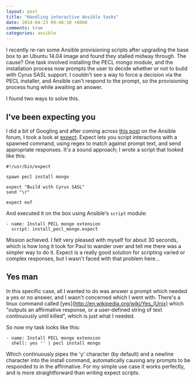 ```yaml
---
layout: post
title: "Handling interactive Ansible tasks"
date: 2014-04-23 09:40:10 +0000
comments: true
categories: ansible
---
```


I recently re-ran some Ansible provisioning scripts after upgrading the
base box to an Ubuntu 14.04 image and found they stalled midway through. The cause? One
task involved installing the PECL mongo module, and the installation process now prompts
the user to decide whether or not to build with Cyrus SASL support. I couldn't see a way to force
a decision via the PECL installer, and Ansible can't
respond to the prompt, so the provisioning process hung while awaiting an answer.

I found two ways to solve this.

## I've been expecting you

I did a bit of Googling and after coming across [this post](https://groups.google.com/forum/#!topic/ansible-project/pMy2VWgkQ1s)
on the Ansible forum, I took a look at [expect](http://linux.die.net/man/1/expect). Expect lets you
script interactions with a spawned command, using regex to match against prompt text, and send
appropriate responses. It's a sound approach; I wrote a script that looked like this:

```
#!/usr/bin/expect

spawn pecl install mongo

expect "Build with Cyrus SASL"
send "\r"

expect eof
```

And executed it on the box using Ansible's `script` module:

```
- name: Install PECL mongo extension
  script: install_pecl_mongo.expect
```

Mission achieved. I felt very pleased with myself for about 30 seconds, which is
how long it took for Paul to wander over and tell me there was a simpler way to do it.
Expect is a really good solution for scripting varied or complex responses, but I wasn't
faced with that problem here...

## Yes man

In this specific case, all I wanted to do was answer a prompt which needed a yes or no
answer, and I wasn't concerned which I went with. There's a linux command
called [yes](http://en.wikipedia.org/wiki/Yes_(Unix) which "outputs an affirmative response,
or a user-defined string of text continuously until killed", which is just what I needed.

So now my task looks like this:

```
- name: Install PECL mongo extension
  shell: yes '' | pecl install mongo
```

Which continuously pipes the 'y' character (by default) and a newline character into
the install command, automatically causing any prompts to be responded to in the
affirmative. For my simple use case it works perfectly, and is more straightforward than
writing expect scripts.
